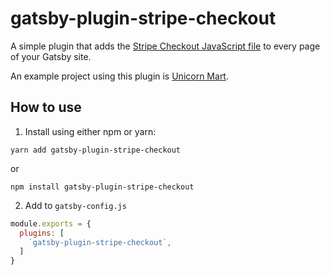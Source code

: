 # gatsby-plugin-stripe-checkout

A simple plugin that adds the [Stripe Checkout JavaScript file](https://stripe.com/docs/checkout#integration-custom) to every page of your Gatsby site.

An example project using this plugin is [Unicorn Mart](https://unicorn-mart.netlify.com).

## How to use

1. Install using either npm or yarn:

```
yarn add gatsby-plugin-stripe-checkout
```

or

```
npm install gatsby-plugin-stripe-checkout
```

2. Add to ```gatsby-config.js```

```javascript
module.exports = {
  plugins: [
    `gatsby-plugin-stripe-checkout`,
  ]
}
```